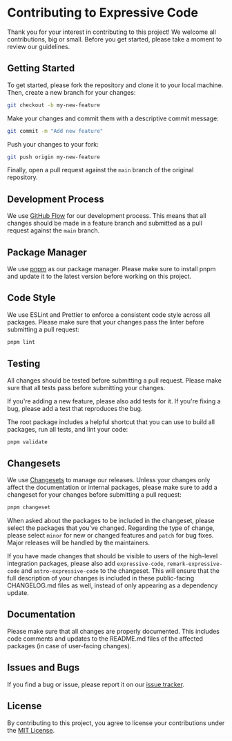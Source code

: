 # Contributing to Expressive Code

Thank you for your interest in contributing to this project! We welcome all contributions, big or small. Before you get started, please take a moment to review our guidelines.

## Getting Started

To get started, please fork the repository and clone it to your local machine. Then, create a new branch for your changes:

```sh
git checkout -b my-new-feature
```

Make your changes and commit them with a descriptive commit message:

```sh
git commit -m "Add new feature"
```

Push your changes to your fork:

```sh
git push origin my-new-feature
```

Finally, open a pull request against the `main` branch of the original repository.

## Development Process

We use [GitHub Flow](https://guides.github.com/introduction/flow/) for our development process. This means that all changes should be made in a feature branch and submitted as a pull request against the `main` branch.

## Package Manager

We use [pnpm](https://pnpm.io/) as our package manager. Please make sure to install pnpm and update it to the latest version before working on this project.

## Code Style

We use ESLint and Prettier to enforce a consistent code style across all packages. Please make sure that your changes pass the linter before submitting a pull request:

```sh
pnpm lint
```

## Testing

All changes should be tested before submitting a pull request. Please make sure that all tests pass before submitting your changes.

If you're adding a new feature, please also add tests for it. If you're fixing a bug, please add a test that reproduces the bug.

The root package includes a helpful shortcut that you can use to build all packages, run all tests, and lint your code:

```sh
pnpm validate
```

## Changesets

We use [Changesets](https://github.com/changesets/changesets) to manage our releases. Unless your changes only affect the documentation or internal packages, please make sure to add a changeset for your changes before submitting a pull request:

```sh
pnpm changeset
```

When asked about the packages to be included in the changeset, please select the packages that you've changed. Regarding the type of change, please select `minor` for new or changed features and `patch` for bug fixes. Major releases will be handled by the maintainers.

If you have made changes that should be visible to users of the high-level integration packages, please also add `expressive-code`, `remark-expressive-code` and `astro-expressive-code` to the changeset. This will ensure that the full description of your changes is included in these public-facing CHANGELOG.md files as well, instead of only appearing as a dependency update.

## Documentation

Please make sure that all changes are properly documented. This includes code comments and updates to the README.md files of the affected packages (in case of user-facing changes).

## Issues and Bugs

If you find a bug or issue, please report it on our [issue tracker](https://github.com/expressive-code/expressive-code/issues).

## License

By contributing to this project, you agree to license your contributions under the [MIT License](LICENSE).
